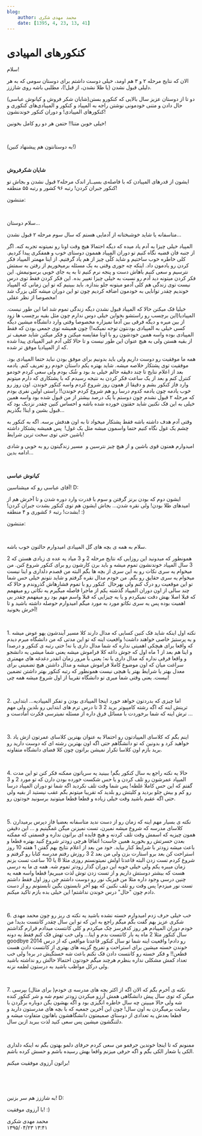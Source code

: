 ```yaml
---
blog:
    author: محمد مهدی شکری
    date: [1395, 4, 23, 13, 41]
---
```

# کنکورهای المپیادی

<div class="cnt">
<p>سلام!</p>
<p>الان که نتایج مرحله ۲ و ۳ هم اومد، خیلی دوست داشتم برای دوستان سومی که به هر دلیلی قبول نشدن (یا طلا نشدن، از قبل!)، مطلبی باشه روی شاززز. </p>
<p>دو تا از دوستان عزیز سال بالایی که کنکورو بستن(شایان شکر فروش و کیانوش عباسی) حال دادن و متنی خودمونی نوشتن راجه به المپیاد و کنکور و المپیادی‌های کنکوری و کنکورهای المپیادی! و دوران کنکور خوندنشون!</p>
<p>خیلی خوبن متنا!! حتمن هر دو رو کامل بخونین! </p>
<p><br/></p>
<p>(به دوستانتون هم پیشنهاد کنین!)</p>
<p><br/></p>
<p><b>شایان شکرفروش</b></p>
<p>ایشون از قدرهای المپیادن که با فاصله‌ی بسیــار اندک مرحله۲ قبول نشدن و بجاش تو کنکور جبران کردن! رتبه ۹۶ کشور و رتبه ۵۵ منطقه!</p>
<p>متنشون:</p>
<p><br/></p>
<p>سلام دوستان...  </p>
<p>متاسفانه یا شاید خوشبختانه از آدمایی هستم که سال سوم مرحله ٢ قبول نشدن...</p>
<p>المپیاد خیلی چیزا به آدم یاد میده که دیگه احتمالا هیچ وقت اونا رو نمیتونه تجربه کنه. اگر از جنبه فان قضیه نگاه کنیم تو دوران المپیاد هممون دوستای خوب و همفکری پیدا کردیم. کلی خاطره خوب ساختیم و شاید کلّی چیز از هم یاد گرفتیم. از اینا مهمتر المپیاد فکر کردن رو یادمون داد. اینکه چه جوری وقتی به یک مسئله برمیخوریم از رفتن به سمتش نترسیم و سعی کنیم باهاش دست و پنجه نرم کنیم تا به یه جای خوبی برسونیمش. این فکر کردن میتونه دید آدم رو نسبت به خیلی چیزا تغییر بده. این فکر کردن فقط توی درس نیست توی زندگی هم کلی آدمو میتونه جلو بندازه. باید ببینیم که تو این زمانی که المپیاد خوندیم چقدر توانایی به خودمون اضافه کردیم چون تو این دوران میشه کلی بزرگ شد مخصوصا از نظر عقلی!</p>
<p>خیلیا فک میکنن حالا که المپیاد قبول نشدن دیگه زندگی تموم شد اما این طور نیست. المپیادیا(این برچسب رو راستشو بخواین خیلی دوس ندارم چون مثل بقیه برچسب ها زود از بین میره و دیگه فرقی بین آدما نمیزاره مخصوصا وقتی وارد دانشگاه میشین دیگه کسی خیلی به المپیادی بودنتون توجه نمیکنه!) چون همیشه توی جمعی بودن که فقط المپیادی بوده واسه همین خودشون رو با اونا مقایسه میکنن و فکر میکنن شاید ضعیف تر از بقیه هستن ولی به هیچ عنوان این طور نیست و تا حالا کلی آدم غیر المپیادی پیدا شده که از المپیادیا موفق تر شده.</p>
<p>همه ما موفقیت رو دوست داریم ولی باید بدونیم برای موفق بودن نباید حتما المپیادی بود. موفقیت توی پشتکار خلاصه میشه. شاید بهتره یکم داستان خودم رو تعریف کنم. یادمه بعد از اعلام نتایج تا چند دقیقه حالم خیلی بد بود و شُک بودم ولی سعی کردم خودمو کنترل کنم و بعد از یک ساعت فکر کردن به نتیجه رسیدم که با پشتکاری که دارم میتونم وارد فاز کنکور بشم و دقیقا از همون روز شروع کردم واسه کنکور خوندن. اون روز رو خوب یادمه چون یادمه کدوم درسا رو هم شروع کردم خوندن!! راستی اولین نفری بودم که مرحله ٢ قبول نشدم چون دوستم با یک درصد بیشتر از من قبول شده بود واسه همین خیلی به این فک نکنین شاید حقتون خورده شده باشه و احساس کنین چقدر نزدیک بود که قبول بشین و اینا! بگذریم...</p>
<p>وقتی آدم هدف داشته باشه فقط پشتکار میخواد تا به اون هدفش برسه. اگه به کنکور به چشم یک غول نگاه کنیم حتما واسمون میشه مثل یک غول!  پس همیشه پشتکار داشته باشین حتی توی سخت ترین شرایط!</p>
<p>امیدوارم همتون قوی باشین و از هیچ چیز نترسین و  مسیر زندگیتون رو به خوبی و شادی ادامه بدین...</p>
<p><br/></p>
<p><b>کیانوش عباسی</b></p>
<p>آقای عباسی رو که میشناسین! D:</p>
<p>ایشون دوم که بودن برنز گرفتن و سوم با قدرت وارد دوره شدن و تا آخرش هم از امیدهای طلا بودن! ولی نقره شدن... بجاش ایشون هم توی کنکور بشدت جبران کردن! بشدت! رتبه ۶ کشوری و ۴ منطقه! :)</p>
<p>متنشون:</p>
<p><br/></p>
<p>سلام به همه ی بچه های گل المپیادی امیدوارم حالتون خوب باشه.</p>
<p>همونطور که میدونید این روزایی که نتایج مرحله 2 و 3 میاد یه عده ی زیادی هستن که 2 3 سال المپیاد خوندنشون تموم میشه و باید برن کارشون رو برای کنکور شروع کنن. من میخوام یه سری نکات رو به این سری از بچه ها بگم البته من قصدم دلداری و اینا نیست میخوام یه سری حقایق رو بگم. من خودم مدال نقره گرفتم و شاید نتونم خیلی حس شما تو این موقعیت رو درک کنم ولی بهرحال  کنکور رو با تموم فشارهاش گذروندم و حالا که چند سالی از اون دوران المپیاد گذشته یکم از ماجرا فاصله میگیرم یه نکاتی رو میفهمم که قبلا اصلا بهش دقت نمیکردم و یا یه چیزایی که قبلا واسم مهم بود رو میفهمم چقدر بی اهمیت بوده پس یه سری نکاتو مورد به مورد میگم امیدوارم حوصله داشته باشید و تا آخرش بخونید!</p>
<p><br/></p>
<p>1. نکته اول اینکه شاید فک کنین کسایی که مدال دارند کلا مسیر آیندشون یهو عوض میشه و یه پرستیژ خاصی خواهند داشت! واقعیت اینه که تو این مدتی که من دانشگاه میرم دیدم که واقعا برای هیچکی اهمیتی نداره که شما مدال داری یا نه! حتی رتبه ی کنکور و درصدا و اینا هم بعد از 1 ماه اول که جوش داغه کلا فراموش میشه یعنی شما میشی یه دانشجو و واقعا فرقی نداره که مدال داری یا نه؛ یعنی با مرور زمان انقدر دغدغه های مهمتری سراغت میان که اون موضوع کاملا فراموش میشه و مدال داشتن هیچ تضمینی برای معدل بهتر یا شرایط بهتر یا هیچی نیست همونطور که رتبه کنکور بهتر داشتن تضمین نیست. یعنی وقتی شما میری تو دانشگاه تقریبا از اول شروع میشه همه چی!</p>
<p><br/></p>
<p>2. اما چیزی که بدردتون خواهد خورد اینجا المپیادی بودن و تفکر المپیادیه... ابتدایی ترینش اینه که اگه رشته کامپیوتر برید 2 3 تا درس ترم های ابتدایی رو بلدین ولی مهم ترش اینه که شما برخوردت با مسائل فرق داره از مسئله نمیترسی فکرت آمادست و ...</p>
<p><br/></p>
<p>3. اینم بگم که کلاسای المپیادتون رو احتمالا به عنوان بهترین کلاسای عمرتون ازش یاد خواهید کرد و بدونین که تو دانشگاهم حتی اگه اون بهترین رشته ای که دوست دارید رو برید بازم اون کلاسا تکرار نمیشن براتون چون کلا فضای دانشگاه متفاوته.</p>
<p><br/></p>
<p>4. حالا یه نکته راجع به سال کنکور بگم! ببینید یه سریاتون ممکنه فکر کنن تو این مدت المیپاد عمرشون رو تلف کردن و یا حس شکست خورده بودن دارن که تو مورد 2 و 3 گفتم که این حس کاملا غلطه! پس شما وقت تلف نکردید اگه شما تو دوران المپیاد درسا رو کم و بیش جلو بردید و کلیتش رو بلدید که تقریبا میتونم بگم عقب نیستید از بقیه ولی حتی اگه عقبم باشید وقت خیلی زیاده و قطعا قطعا میتونید برسونید خودتون رو.</p>
<p><br/></p>
<p>5. نکته ی بسیار مهم اینه که زمان رو از دست ندید متاسفانه بعضیا فاز دپرس برمیدارن کلاسای مدرسه که شروع میشه نمیرن، تست نمیزنن میگن غمگینیم و ... این دقیقن همون چیزیه که اسمش وقت تلف کردنه و هیچ فایده ای براتون نداره و قسمتی که ممکنه بعدن حسرتش رو بخورید همین جاست! اتفاقا هرچی زودتر شروع کنید بهتره قطعا و باعث میشه زودتر با شرایط کنار بیاید. خود من بعد از اعلام نتایج بهم گفتن 1 هفته 10 روز استراحت کن بعد برو استارت بزن ولی من بعد 2 3 روزش رفتم مدرسه کتابا رو گرفتم و شروع کردم تست زدن البته قاعدتا اولش نمیتونستم روزی مثلا 8 یا 10 ساعت تست بزنم زمان میبره یکم ولی خیلی خوبه این دوران گذار زودتر تموم شه. همه ی ما یه درسی هست که بیشتر دوستش داریم و از تست زدن توش لذت میبریم! قطعا واسه همه یه چنین درسی وجود داره مثلا من فیزیک نور رو دوست داشتم چن روز اول فقط داشتم تست نور میزدم! پس وقت رو تلف نکنین که یهو آخر تابستون بگین تابستونم رو از دست دادم چون "حال" درس خوندن نداشتم! این خیلی بده بازم تاکید میکنم.</p>
<p><br/></p>
<p>6. خب خیلی حرف زدم امیدوارم خسته نشده باشید یه نکته ی ریز رو چون محمد مهدی شکری عزیز بهم گفت بگم میگم راجع به این که تو این سال چقدر کانتست بدید! من خودم دوران المپیادم هر روز کدفرسز چک میکردم و کلی کانتست میدادم قرارم گذاشتم سال کنکور مثلا 2 ماه یه بار کانتست بدم و اینا... ولی خب تهش فک کنم فقط یه دونه goodbye 2014 رو دادم! واقعیت اینه شما تو سال کنکور قاعدتا مواقعی که از درس خوندن خسته میشین برای استراحت و تفریح گزینه های بهتری از کانتست دادن هست قطعن!! و فکر خسته رو کانتست دادن فک نکنم باعث شه خستگیش در بره! ولی خب تعداد کمش مشکلی نداره بنظرم هرچند میگم خودتون احتمالا حالش رو نداشته باشید ولی درکل مواظب باشید به درستون لطمه نزنه.</p>
<p><br/></p>
<p>7. نکته ی آخرم بگم که الان اگه از اکثر بچه های مدرسه ی خودم( برای مثال) بپرسی میگن که توی سال پیش دانشگاهی همش آرزو میکردن زودتر تموم شه و شر کنکور کنده شه ولی حالا میبینن چه سال خاطره انگیزی بود و اگه بهشون بگن دوباره برگردن با رضایت برمیگردن به اون سال! چون این آخرین جمعیه که با بچه های مدرستون دارید و قطعا بعدش یه تعدادی از دوستای صمیمتون دانشگاهشون باهاتون متفاوت میشه و دلتنگشون میشین پس سعی کنید لذت ببرید ازین سال.</p>
<p><br/></p>
<p>ممنونم که تا اینجا خوندین حرفمو من سعی کردم حرفای دلمو بهتون بگم نه اینکه دلداری الکی یا شعار الکی بگم و اگه حرفی میزنم واقعا بهش رسیده باشم و حسش کرده باشم.</p>
<p>براتون آرزوی موفقیت میکنم!</p>
<p><br/></p>
<p><br/></p>
<p>به شاززز هم سر بزنین! D:</p>
<p>با آرزوی موفقیت! :)</p>
</div>

<div class="blog-info">
    <div class="blog-author">محمد مهدی شکری</div>
    <div class="blog-date">۱۳۹۵/۰۴/۲۳ ۱۳:۴۱</div>
</div>

